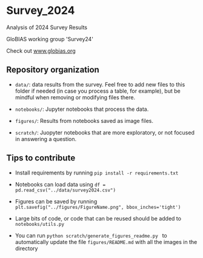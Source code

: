 # Survey_2024
Analysis of 2024 Survey Results

GloBIAS working group 'Survey24'

Check out www.globias.org

## Repository organization

- `data/`: data results from the survey. Feel free to add new files to this folder if needed (in case you process a table, for example), but be mindful when removing or modifying files there.

- `notebooks/`: Jupyter notebooks that process the data.

- `figures/`: Results from notebooks saved as image files.

- `scratch/`: Juopyter notebooks that are more exploratory, or not focused in answering a question.

## Tips to contribute

- Install requirements by running `pip install -r requirements.txt`

- Notebooks can load data using `df = pd.read_csv("../data/survey2024.csv")`

- Figures can be saved by running `plt.savefig("../figures/FigureName.png", bbox_inches='tight')`

- Large bits of code, or code that can be reused should be added to `notebooks/utils.py`

- You can run `python scratch/generate_figures_readme.py ` to automatically update the file `figures/README.md` with all the images in the directory